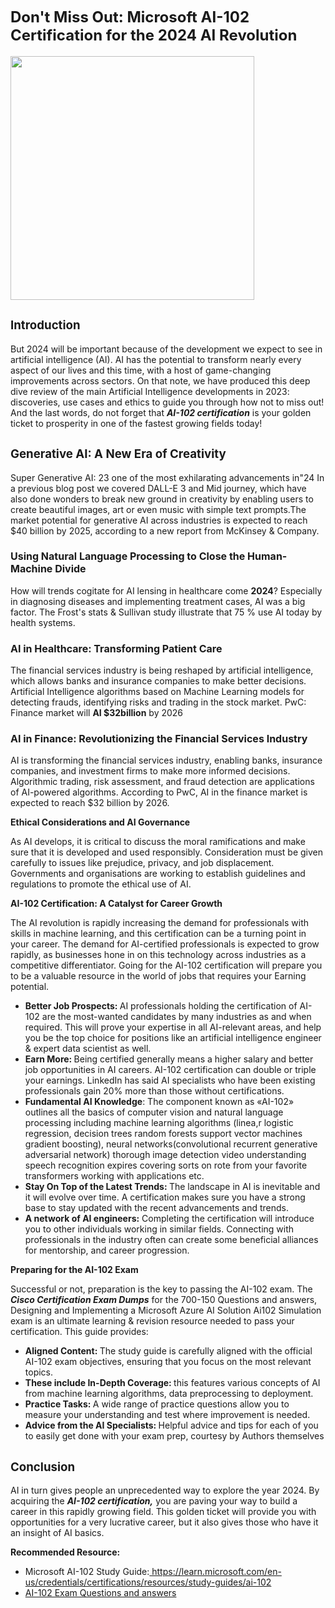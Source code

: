 <p dir="ltr">&nbsp;</p><h1 dir="ltr"><span style="font-size: 18pt;">Don't Miss Out: Microsoft AI-102 Certification for the 2024 AI Revolution</span></h1><p><span style="font-size: 18pt;"><img src="https://learn.microsoft.com/en-us/media/learn/certification/badges/microsoft-certified-associate-badge.svg" width="390" height="390"></span></p><h2 dir="ltr"><span style="font-size: 14pt;">Introduction</span></h2><p dir="ltr">But 2024 will be important because of the development we expect to see in artificial intelligence (AI). AI has the potential to transform nearly every aspect of our lives and this time, with a host of game-changing improvements across sectors. On that note, we have produced this deep dive review of the main Artificial Intelligence developments in 2023: discoveries, use cases and ethics to guide you through how not to miss out! And the last words, do not forget that <em><strong>AI-102 certification</strong></em> is your golden ticket to prosperity in one of the fastest growing fields today!</p><h2 dir="ltr"><span style="font-size: 14pt;">Generative AI: A New Era of Creativity</span></h2><p dir="ltr">Super Generative AI: 23 one of the most exhilarating advancements in"24 In a previous blog post we covered DALL-E 3 and Mid journey, which have also done wonders to break new ground in creativity by enabling users to create beautiful images, art or even music with simple text prompts.The market potential for generative AI across industries is expected to reach $40 billion by 2025, according to a new report from McKinsey &amp; Company.</p><h3 dir="ltr"><span style="font-size: 12pt;">Using Natural Language Processing to Close the Human-Machine Divide</span></h3><p dir="ltr">How will trends cogitate for AI lensing in healthcare come <strong>2024</strong>? Especially in diagnosing diseases and implementing treatment cases, AI was a big factor. The Frost's stats &amp; Sullivan study illustrate that 75 % use AI today by health systems.</p><h3 dir="ltr"><span style="font-size: 12pt;">AI in Healthcare: Transforming Patient Care</span></h3><p dir="ltr">The financial services industry is being reshaped by artificial intelligence, which allows banks and insurance companies to make better decisions. Artificial Intelligence algorithms based on Machine Learning models for detecting frauds, identifying risks and trading in the stock market. PwC: Finance market will <strong>AI $32billion</strong> by 2026</p><h3 dir="ltr"><span style="font-size: 12pt;">AI in Finance: Revolutionizing the Financial Services Industry</span></h3><p dir="ltr">AI is transforming the financial services industry, enabling banks, insurance companies, and investment firms to make more informed decisions. Algorithmic trading, risk assessment, and fraud detection are applications of AI-powered algorithms. According to PwC, AI in the finance market is expected to reach $32 billion by 2026.</p><p dir="ltr"><strong>Ethical Considerations and AI Governance</strong></p><p dir="ltr">As AI develops, it is critical to discuss the moral ramifications and make sure that it is developed and used responsibly. Consideration must be given carefully to issues like prejudice, privacy, and job displacement. Governments and organisations are working to establish guidelines and regulations to promote the ethical use of AI.</p><p dir="ltr"><strong>AI-102 Certification: A Catalyst for Career Growth</strong></p><p dir="ltr">The AI revolution is rapidly increasing the demand for professionals with skills in machine learning, and this certification can be a turning point in your career. The demand for AI-certified professionals is expected to grow rapidly, as businesses hone in on this technology across industries as a competitive differentiator. Going for the AI-102 certification will prepare you to be a valuable resource in the world of jobs that requires your Earning potential.</p><ul><li dir="ltr" role="presentation"><strong>Better Job Prospects: </strong>AI professionals holding the certification of AI-102 are the most-wanted candidates by many industries as and when required. This will prove your expertise in all AI-relevant areas, and help you be the top choice for positions like an artificial intelligence engineer &amp; expert data scientist as well.</li><li dir="ltr" role="presentation"><strong>Earn More: </strong>Being certified generally means a higher salary and better job opportunities in AI careers. AI-102 certification can double or triple your earnings. LinkedIn has said AI specialists who have been existing professionals gain 20% more than those without certifications.</li><li dir="ltr" role="presentation"><strong>Fundamental AI Knowledge</strong>: The component known as &laquo;AI-102&raquo; outlines all the basics of computer vision and natural language processing including machine learning algorithms (linea,r logistic regression, decision trees random forests support vector machines gradient boosting), neural networks(convolutional recurrent generative adversarial network) thorough image detection video understanding speech recognition expires covering sorts on rote from your favorite transformers working with applications etc.</li><li dir="ltr" role="presentation"><strong>Stay On Top of the Latest Trends: </strong>The landscape in AI is inevitable and it will evolve over time. A certification makes sure you have a strong base to stay updated with the recent advancements and trends.</li><li dir="ltr" role="presentation"><strong>A network of AI engineers:</strong> Completing the certification will introduce you to other individuals working in similar fields. Connecting with professionals in the industry often can create some beneficial alliances for mentorship, and career progression.</li></ul><p dir="ltr"><strong>Preparing for the AI-102 Exam</strong></p><p dir="ltr">Successful or not, preparation is the key to passing the AI-102 exam. The <em><strong>Cisco Certification Exam Dumps</strong></em> for the 700-150 Questions and answers, Designing and Implementing a Microsoft Azure AI Solution Ai102 Simulation exam is an ultimate learning &amp; revision resource needed to pass your certification. This guide provides:</p><ul><li dir="ltr" role="presentation"><strong>Aligned Content: </strong>The study guide is carefully aligned with the official AI-102 exam objectives, ensuring that you focus on the most relevant topics.</li><li dir="ltr" role="presentation"><strong>These include In-Depth Coverage: </strong>this features various concepts of AI from machine learning algorithms, data preprocessing to deployment.</li><li dir="ltr" role="presentation"><strong>Practice Tasks: </strong>A wide range of practice questions allow you to measure your understanding and test where improvement is needed.</li><li dir="ltr" role="presentation"><strong>Advice from the AI Specialists: </strong>Helpful advice and tips for each of you to easily get done with your exam prep, courtesy by Authors themselves</li></ul><h2 dir="ltr"><span style="font-size: 14pt;">Conclusion</span></h2><p dir="ltr">AI in turn gives people an unprecedented way to explore the year 2024. By acquiring the <em><strong>AI-102 certification,</strong></em> you are paving your way to build a career in this rapidly growing field. This golden ticket will provide you with opportunities for a very lucrative career, but it also gives those who have it an insight of AI basics.</p><p dir="ltr"><strong>Recommended Resource:</strong></p><ul><li dir="ltr" role="presentation">Microsoft AI-102 Study Guide:<a href="https://learn.microsoft.com/en-us/credentials/certifications/resources/study-guides/ai-102"> https://learn.microsoft.com/en-us/credentials/certifications/resources/study-guides/ai-102</a></li><li dir="ltr" role="presentation"><a href="https://www.examdumps.co/ai-102-exam-dumps.html">AI-102 Exam Questions and answers</a><strong><br></strong></li></ul><p dir="ltr">&nbsp;</p>
